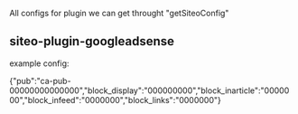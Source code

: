 
All configs for plugin we can get throught "getSiteoConfig"

## siteo-plugin-googleadsense

example config:

{"pub":"ca-pub-00000000000000","block_display":"000000000","block_inarticle":"0000000","block_infeed":"0000000","block_links":"0000000"}
